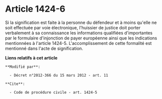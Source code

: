 # Article 1424-6

Si la signification est faite à la personne du défendeur et à moins qu'elle ne soit effectuée par voie électronique,
l'huissier de justice doit porter verbalement à sa connaissance les informations qualifiées d'importantes par le formulaire
d'injonction de payer européenne ainsi que les indications mentionnées à l'article 1424-5. L'accomplissement de cette
formalité est mentionné dans l'acte de signification.

**Liens relatifs à cet article**

	**Modifié par**:

	  - Décret n°2012-366 du 15 mars 2012 - art. 11

	**Cite**:

	  - Code de procédure civile - art. 1424-5
